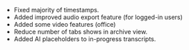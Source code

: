* Fixed majority of timestamps.
* Added improved audio export feature (for logged-in users)
* Added some video features (office)
* Reduce number of tabs shows in archive view. 
* Added AI placeholders to in-progress transcripts.